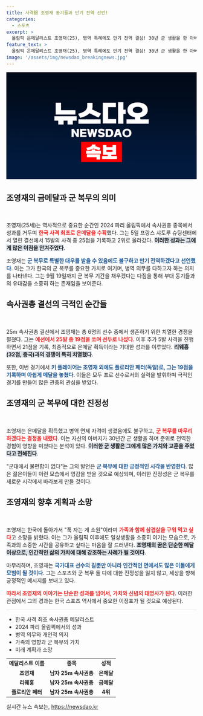 ```yaml
---
title: 사격銀 조영재 동기들과 만기 전역 선언!
categories:
  - 스포츠
excerpt: >
  올림픽 은메달리스트 조영재(25), 병역 특례에도 만기 전역 결심! 30년 군 생활을 한 아버지의 영향으로 군 복무 마무리를 선택했다. 한국 사격 역사에 남을 위업과 가족과의 따뜻한 재회를 꿈꾸는 그의 이야기를 확인해 보세요!
feature_text: >
  올림픽 은메달리스트 조영재(25), 병역 특례에도 만기 전역 결심! 30년 군 생활을 한 아버지의 영향으로 군 복무 마무리를 선택했다. 한국 사격 역사에 남을 위업과 가족과의 따뜻한 재회를 꿈꾸는 그의 이야기를 확인해 보세요!
image: '/assets/img/newsdao_breakingnews.jpg'
---
```


<p><img src="/assets/img/newsdao_breakingnews.jpg" alt="ranknews 속보" /></p>

<h2 data-ke-size="size26">조영재의 금메달과 군 복무의 의미</h2>

<p data-ke-size="size16">&nbsp;</p>

<p>조영재(25세)는 역사적으로 중요한 순간인 2024 파리 올림픽에서 속사권총 종목에서 성과를 거두며 <b><span style="color: #ee2323;">한국 사격 최초로 은메달을 수확</span></b>했다. 그는 5일 프랑스 샤토루 슈팅센터에서 열린 결선에서 15발의 사격 중 25점을 기록하고 2위로 올라갔다. <b><span style="background-color: #21538527;">이러한 성과는 그에게 많은 이점을 안겨주었다</span></b>.</p>

<p>조영재는 <b><span style="color: #1a5490;">군 복무로 특별한 대우를 받을 수 있음에도 불구하고 만기 전역하겠다고 선언했다</span></b>. 이는 그가 한국의 군 복무를 중요한 가치로 여기며, 병역 의무를 다하고자 하는 의지를 나타낸다. 그는 9월 19일까지 군 복무 기간을 채우겠다는 다짐을 통해 부대 동기들과의 유대감을 소중히 하는 존재임을 보여준다.</p>

<h2 data-ke-size="size26">속사권총 결선의 극적인 순간들</h2>

<p data-ke-size="size16">&nbsp;</p>

<p>25m 속사권총 결선에서 조영재는 총 6명의 선수 중에서 생존하기 위한 치열한 경쟁을 펼쳤다. 그는 <b><span style="color: #ee2323;">예선에서 25발 중 19점을 쏘며 선두로 나섰다</span></b>. 이후 추가 5발 사격을 진행하면서 21점을 기록, 최종적으로 은메달 획득이라는 기대한 성과를 이루었다. <b><span style="background-color: #21538527;">리웨훙(32점, 중국)과의 경쟁이 특히 치열했다</span></b>.</p>

<p>또한, 이번 경기에서 <b><span style="color: #1a5490;">키 플레이어는 조영재 외에도 플로리안 페터(독일)로, 그는 19점을 기록하며 아쉽게 메달을 놓쳤다</span></b>. 이들은 모두 프로 선수로서의 실력을 발휘하며 극적인 경기를 만들어 많은 관중의 관심을 받았다. </p>

<h2 data-ke-size="size26">조영재의 군 복무에 대한 진정성</h2>

<p data-ke-size="size16">&nbsp;</p>

<p>조영재는 은메달을 획득했고 병역 면제 자격이 생겼음에도 불구하고, <b><span style="color: #ee2323;">군 복무를 마무리하겠다는 결정을 내렸다</span></b>. 이는 자신의 아버지가 30년간 군 생활을 하며 준위로 전역한 경험이 영향을 미쳤다는 분석이 있다. <b><span style="background-color: #21538527;">이러한 군 생활은 그에게 많은 가치와 교훈을 주었다고 전해진다</span></b>.</p>

<p>"군대에서 불편함이 없다"는 그의 발언은 <b><span style="color: #1a5490;">군 복무에 대한 긍정적인 시각을 반영한다</span></b>. 많은 젊은이들이 이런 모습에서 영감을 받을 것으로 예상되며, 이러한 진정성은 군 복무를 새로운 시각에서 바라보게 만들 것이다.</p>

<h2 data-ke-size="size26">조영재의 향후 계획과 소망</h2>

<p data-ke-size="size16">&nbsp;</p>

<p>조영재는 한국에 돌아가서 "푹 자는 게 소원"이라며 <b><span style="color: #ee2323;">가족과 함께 삼겹살을 구워 먹고 싶다</span></b>고 소망을 밝혔다. 이는 그가 올림픽 이후에도 일상생활을 소중히 여기는 모습으로, 가족과의 소중한 시간을 공유하고 싶다는 마음을 잘 드러낸다. <b><span style="background-color: #21538527;">조영재의 꿈은 단순한 메달 이상으로, 인간적인 삶의 가치에 대해 강조하는 사례가 될 것이다</span></b>.</p>

<p>마무리하며, 조영재는 <b><span style="color: #1a5490;">국가대표 선수의 길뿐만 아니라 인간적인 면에서도 많은 이들에게 모범이 될 것이다</span></b>. 그는 스포츠와 군 복무 둘 다에 대한 진정성을 잃지 않고, 세상을 향해 긍정적인 메시지를 보내고 있다. </p>

<p><b><span style="color: #ee2323;">따라서 조영재의 이야기는 단순한 성과를 넘어서, 가치와 신념의 대명사가 된다</span></b>. 이러한 관점에서 그의 경과는 한국 스포츠 역사에서 중요한 이정표가 될 것으로 예상된다. </p>

<hr style="height: 1px; background-color: #ddd; border: none;" />

<ul>
  <li>한국 사격 최초 속사권총 메달리스트</li>
  <li>2024 파리 올림픽에서의 성과</li>
  <li>병역 의무와 개인적 의지</li>
  <li>가족의 영향과 군 복무의 가치</li>
  <li>미래 계획과 소망</li>
</ul>

<table>
  <tr>
    <td style="text-align: center; height: 17px;"><b>메달리스트 이름</b></td>
    <td style="text-align: center; height: 17px;"><b>종목</b></td>
    <td style="text-align: center; height: 17px;"><b>성적</b></td>
  </tr>
  <tr>
    <td style="text-align: center; height: 17px;"><b>조영재</b></td>
    <td style="text-align: center; height: 17px;"><b>남자 25m 속사권총</b></td>
    <td style="text-align: center; height: 17px;"><b>은메달</b></td>
  </tr>
  <tr>
    <td style="text-align: center; height: 17px;"><b>리웨훙</b></td>
    <td style="text-align: center; height: 17px;"><b>남자 25m 속사권총</b></td>
    <td style="text-align: center; height: 17px;"><b>금메달</b></td>
  </tr>
  <tr>
    <td style="text-align: center; height: 17px;"><b>플로리안 페터</b></td>
    <td style="text-align: center; height: 17px;"><b>남자 25m 속사권총</b></td>
    <td style="text-align: center; height: 17px;"><b>4위</b></td>
  </tr>
</table>
실시간 뉴스 속보는, <a href="https://newsdao.kr" rel="dofollow">https://newsdao.kr</a>


